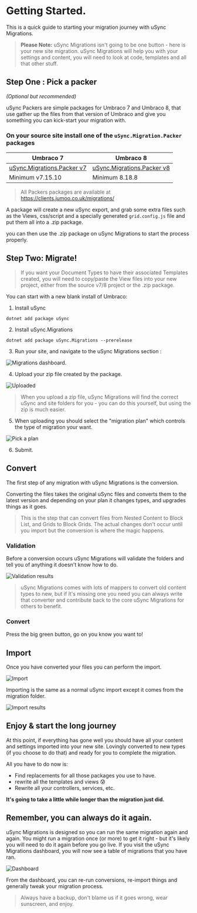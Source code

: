 # Getting Started.

This is a quick guide to starting your migration journey with uSync Migrations.

> **Please Note:** uSync Migrations isn't going to be one button - here is your new site migration. uSync Migrations will help you with your settings and content, you will need to look at code, templates and all that other stuff.


## Step One : Pick a packer
*(Optional but recommended)*

uSync Packers are simple packages for Umbraco 7 and Umbraco 8, that use gather up the files from that version of Umbraco and give you something you can kick-start your migration with.

### On your source site install one of the `uSync.Migration.Packer` packages

| Umbraco 7 | Umbraco 8
| - | -
| [uSync.Migrations.Packer v7](https://clients.jumoo.co.uk/migrations/uSync.Migrations.Packer.v7_v7.1.0.zip) | [uSync.Migrations.Packer v8](https://clients.jumoo.co.uk/migrations/uSync.Migrations.Packer_8.0.0.zip)
| Minimum v7.15.10 | Minimum 8.18.8

> All Packers packages are available at https://clients.jumoo.co.uk/migrations/


A package will create a new uSync export, and grab some extra files such as the Views, css/script and a specially generated `grid.config.js` file and put them all into a .zip package.

you can then use the .zip package on uSync Migrations to start the process properly.

## Step Two: Migrate!

> If you want your Document Types to have their associated Templates created, you will need to copy/paste the View files into your new project, either from the source v7/8 project or the .zip package.

You can start with a new blank install of Umbraco:

1. Install uSync

```
dotnet add package uSync
```

2. Install uSync.Migrations

```
dotnet add package uSync.Migrations --prerelease
```

3. Run your site, and navigate to the uSync Migrations section :

![Migrations dashboard.](assets/migrations-new.png)

4. Upload your zip file created by the package.

![Uploaded](assets/migrations-upload.png)

> When you upload a zip file, uSync Migrations will find the correct uSync and site folders for you - you can do this yourself, but using the zip is much easier.

5. When uploading you should select the "migration plan" which controls the type of migration your want.

![Pick a plan](assets/migrations-pickplan.png)

6. Submit.

## Convert

The first step of any migration with uSync Migrations is the conversion.

Converting the files takes the original uSync files and converts them to the latest version and depending on your plan it changes types, and upgrades things as it goes.

> This is the step that can convert files from Nested Content to Block List, and Grids to Block Grids. The actual changes don't occur until you import but the conversion is where the magic happens.

### Validation

Before a conversion occurs uSync Migrations will validate the folders and tell you of anything it doesn't know how to do.

![Validation results](assets/migrations-validate.png)

> uSync Migrations comes with lots of mappers to convert old content types to new, but if it's missing one you need you can always write that converter and contribute back to the core uSync Migrations for others to benefit.

### Convert

Press the big green button, go on you know you want to!

## Import

Once you have converted your files you can perform the import.

![Import](assets/migrations-import.png)

Importing is the same as a normal uSync import except it comes from the migration folder.

![Import results](assets/migrations-import-results.png)

## Enjoy & start the long journey

At this point, if everything has gone well you should have all your content and settings imported into your new site. Lovingly converted to new types (if you choose to do that) and ready for you to complete the migration.

All you have to do now is:
- Find replacements for all those packages you use to have.
- rewrite all the templates and views 😰
- Rewrite all your controllers, services, etc.

**It's going to take a little while longer than the migration just did.**

## Remember, you can always do it again.

uSync Migrations is designed so you can run the same migration again and again. You might run a migration once (or more) to get it right - but it's likely you will need to do it again before you go live. If you visit the uSync Migrations dashboard, you will now see a table of migrations that you have ran.

![Dashboard](assets/migrations-dashboard.png)

From the dashboard, you can re-run conversions, re-import things and generally tweak your migration process.


> Always have a backup, don't blame us if it goes wrong, wear sunscreen, and enjoy.
